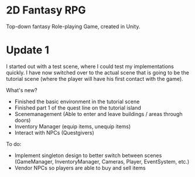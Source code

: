 # 2D Fantasy RPG
Top-down fantasy Role-playing Game, created in Unity.

# Update 1
I started out with a test scene, where I could test my implementations quickly. I have now switched over to the actual scene that is going to be the tutorial scene (where the player will have his first contact with the game).

What's new?
- Finished the basic environment in the tutorial scene
- Finished part 1 of the quest line on the tutorial island
- Scenemanagement (Able to enter and leave buildings / areas through doors)
- Inventory Manager (equip items, unequip items)
- Interact with NPCs (Questgivers)


To do:
- Implement singleton design to better switch between scenes (GameManager, InventoryManager, Cameras, Player, EventSystem, etc.)
- Vendor NPCs so players are able to buy and sell items

